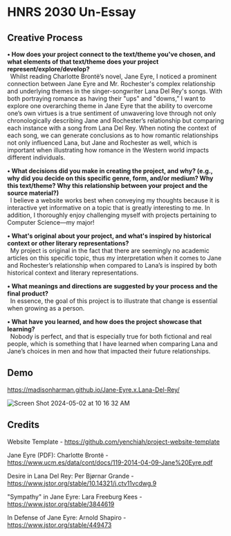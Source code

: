 # HNRS 2030 Un-Essay
## Creative Process
**•	How does your project connect to the text/theme you've chosen, and what elements of that text/theme does your project represent/explore/develop?**<br>
&ensp;Whilst reading Charlotte Brontë’s novel, Jane Eyre, I noticed a prominent connection between Jane Eyre and Mr. Rochester's complex relationship and underlying themes in the singer-songwriter Lana Del Rey's songs. With both portraying romance as having their "ups" and "downs,” I want to explore one overarching theme in Jane Eyre that the ability to overcome one’s own virtues is a true sentiment of unwavering love through not only chronologically describing Jane and Rochester’s relationship but comparing each instance with a song from Lana Del Rey. When noting the context of each song, we can generate conclusions as to how romantic relationships not only influenced Lana, but Jane and Rochester as well, which is important when illustrating how romance in the Western world impacts different individuals. 

**•	What decisions did you make in creating the project, and why? (e.g., why did you decide on this specific genre, form, and/or medium? Why this text/theme? Why this relationship between your project and the source material?)**<br>
&ensp;I believe a website works best when conveying my thoughts because it is interactive yet informative on a topic that is greatly interesting to me. In addition, I thoroughly enjoy challenging myself with projects pertaining to Computer Science—my major! 

**•	What's original about your project, and what's inspired by historical context or other literary representations?**<br>
&ensp;My project is original in the fact that there are seemingly no academic articles on this specific topic, thus my interpretation when it comes to Jane and Rochester’s relationship when compared to Lana’s is inspired by both historical context and literary representations. 

**•	What meanings and directions are suggested by your process and the final product?**<br>
&ensp;In essence, the goal of this project is to illustrate that change is essential when growing as a person. 

**•	What have you learned, and how does the project showcase that learning?**<br>
&ensp;Nobody is perfect, and that is especially true for both fictional and real people, which is something that I have learned when comparing Lana and Jane’s choices in men and how that impacted their future relationships. 

## Demo
https://madisonharman.github.io/Jane-Eyre.x.Lana-Del-Rey/ 

![Screen Shot 2024-05-02 at 10 16 32 AM](https://github.com/MadisonHarman/Jane-Eyre.x.Lana-Del-Rey/assets/146497226/258e78f5-fad4-4142-a264-4c3dcadbb590)

## Credits
Website Template - https://github.com/yenchiah/project-website-template 

Jane Eyre (PDF): Charlotte Brontë - https://www.ucm.es/data/cont/docs/119-2014-04-09-Jane%20Eyre.pdf 

Desire in Lana Del Rey: Per Bjørnar Grande - https://www.jstor.org/stable/10.14321/j.ctv11vcdwg.9

"Sympathy" in Jane Eyre: Lara Freeburg Kees - https://www.jstor.org/stable/3844619

In Defense of Jane Eyre: Arnold Shapiro - https://www.jstor.org/stable/449473
